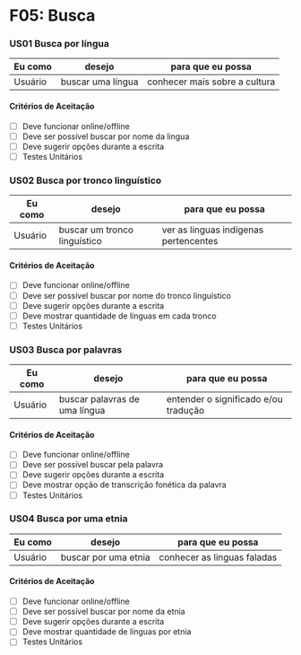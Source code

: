# F05: Busca

### **US01 Busca por língua**

| Eu como | desejo            | para que eu possa             |
| ------- | ----------------- | ----------------------------- |
| Usuário | buscar uma língua | conhecer mais sobre a cultura |

#### **Critérios de Aceitação**

- [ ] Deve funcionar online/offline
- [ ] Deve ser possível buscar por nome da lingua
- [ ] Deve sugerir opções durante a escrita
- [ ] Testes Unitários

### **US02 Busca por tronco linguístico**

| Eu como | desejo                       | para que eu possa                     |
| ------- | ---------------------------- | ------------------------------------- |
| Usuário | buscar um tronco linguístico | ver as linguas indígenas pertencentes |

#### **Critérios de Aceitação**

- [ ] Deve funcionar online/offline
- [ ] Deve ser possível buscar por nome do tronco linguístico
- [ ] Deve sugerir opções durante a escrita
- [ ] Deve mostrar quantidade de línguas em cada tronco
- [ ] Testes Unitários

### **US03 Busca por palavras**

| Eu como | desejo                        | para que eu possa                    |
| ------- | ----------------------------- | ------------------------------------ |
| Usuário | buscar palavras de uma língua | entender o significado e/ou tradução |

#### **Critérios de Aceitação**

- [ ] Deve funcionar online/offline
- [ ] Deve ser possível buscar pela palavra
- [ ] Deve sugerir opções durante a escrita
- [ ] Deve mostrar opção de transcrição fonética da palavra <!-- Discutir sobre -->
- [ ] Testes Unitários

### **US04 Busca por uma etnia**<!-- Etnia ou Povo ?-->

| Eu como | desejo               | para que eu possa           |
| ------- | -------------------- | --------------------------- |
| Usuário | buscar por uma etnia | conhecer as linguas faladas |

#### **Critérios de Aceitação**

- [ ] Deve funcionar online/offline
- [ ] Deve ser possível buscar por nome da etnia
- [ ] Deve sugerir opções durante a escrita
- [ ] Deve mostrar quantidade de línguas por etnia <!-- Discutir sobre -->
- [ ] Testes Unitários
